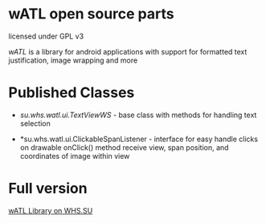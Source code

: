wATL open source parts 
==========

licensed under GPL v3 

*wATL* is a library for android applications with support for formatted text justification, image wrapping and more 
  

Published Classes
========
- *su.whs.watl.ui.TextViewWS* - base class with methods for handling text selection

- *su.whs.watl.ui.ClickableSpanListener - interface for easy handle clicks on drawable 
onClick() method receive view, span position, and coordinates of image within view

Full version 
========
<a href="http://whs.su/?p=33">wATL Library on WHS.SU</a>



